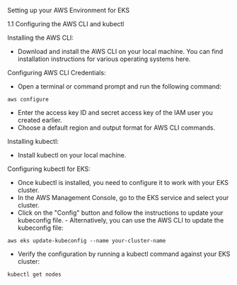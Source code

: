 Setting up your AWS Environment for EKS

1.1 Configuring the AWS CLI and kubectl

Installing the AWS CLI:

- Download and install the AWS CLI on your local machine. You can find installation instructions for various operating systems here.

Configuring AWS CLI Credentials:

- Open a terminal or command prompt and run the following command:

`aws configure`

- Enter the access key ID and secret access key of the IAM user you created earlier.
- Choose a default region and output format for AWS CLI commands.

Installing kubectl:

- Install kubectl on your local machine. 

Configuring kubectl for EKS:

- Once kubectl is installed, you need to configure it to work with your EKS cluster.
- In the AWS Management Console, go to the EKS service and select your cluster.
- Click on the "Config" button and follow the instructions to update your kubeconfig file. - Alternatively, you can use the AWS CLI to update the kubeconfig file:

`aws eks update-kubeconfig --name your-cluster-name`

- Verify the configuration by running a kubectl command against your EKS cluster:

`kubectl get nodes`


